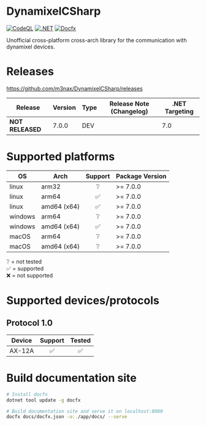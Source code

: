 # DynamixelCSharp

[![CodeQL](https://github.com/m3nax/DynamixelCSharp/actions/workflows/codeql.yml/badge.svg)](https://github.com/m3nax/DynamixelCSharp/actions/workflows/codeql.yml)
[![.NET](https://github.com/m3nax/DynamixelCSharp/actions/workflows/dotnet.yml/badge.svg)](https://github.com/m3nax/DynamixelCSharp/actions/workflows/dotnet.yml)
[![Docfx](https://github.com/m3nax/DynamixelCSharp/actions/workflows/docfx.yaml/badge.svg)](https://github.com/m3nax/DynamixelCSharp/actions/workflows/docfx.yaml)

Unofficial cross-platform cross-arch library for the communication with dynamixel devices.

# Releases

https://github.com/m3nax/DynamixelCSharp/releases

| Release  | Version | Type   | Release Note (Changelog)                                       | .NET Targeting |
|----------|---------|--------|----------------------------------------------------------------|----------------|
| **NOT RELEASED**  | 7.0.0 | DEV |                                                            |7.0            |

# Supported platforms

| OS         | Arch        | Support  | Package Version |
|------------|-------------|:--------:|-----------------|
| linux      | arm32       | ❔      | >= 7.0.0        |
| linux      | arm64       | ✅      | >= 7.0.0        |
| linux      | amd64 (x64) | ✅      | >= 7.0.0        |
| windows    | arm64       | ❔      | >= 7.0.0        |
| windows    | amd64 (x64) | ✅      | >= 7.0.0        |
| macOS      | arm64       | ❔      | >= 7.0.0        |
| macOS      | amd64 (x64) | ❔      | >= 7.0.0        |

<div>❔ = not tested</div>
<div>✅ = supported</div>
<div>❌ = not supported</div>

# Supported devices/protocols
## Protocol 1.0
| Device | Support | Tested |
|--------|:-------:|:------:|
| AX-12A | ✅      | ✅     |

# Build documentation site
```bash
# Install docfx
dotnet tool update -g docfx

# Build documentation site and serve it on localhost:8080
docfx docs/docfx.json -o:./app/docs/ --serve
```
